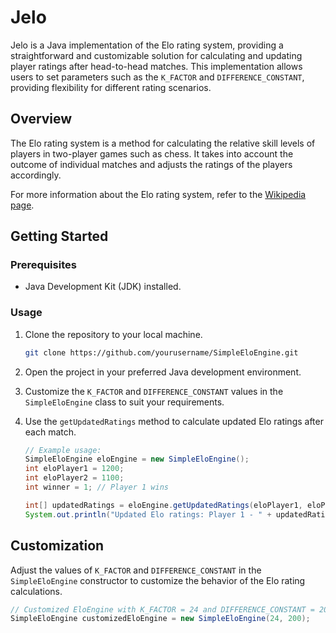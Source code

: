 # Jelo

Jelo is a Java implementation of the Elo rating system, providing a straightforward and customizable solution for calculating and updating player ratings after head-to-head matches. This implementation allows users to set parameters such as the `K_FACTOR` and `DIFFERENCE_CONSTANT`, providing flexibility for different rating scenarios.

## Overview

The Elo rating system is a method for calculating the relative skill levels of players in two-player games such as chess. It takes into account the outcome of individual matches and adjusts the ratings of the players accordingly.

For more information about the Elo rating system, refer to the [Wikipedia page](https://en.wikipedia.org/wiki/Elo_rating_system).

## Getting Started

### Prerequisites

- Java Development Kit (JDK) installed.

### Usage

1. Clone the repository to your local machine.

    ```bash
    git clone https://github.com/yourusername/SimpleEloEngine.git
    ```

2. Open the project in your preferred Java development environment.

3. Customize the `K_FACTOR` and `DIFFERENCE_CONSTANT` values in the `SimpleEloEngine` class to suit your requirements.

4. Use the `getUpdatedRatings` method to calculate updated Elo ratings after each match.

    ```java
    // Example usage:
    SimpleEloEngine eloEngine = new SimpleEloEngine();
    int eloPlayer1 = 1200;
    int eloPlayer2 = 1100;
    int winner = 1; // Player 1 wins

    int[] updatedRatings = eloEngine.getUpdatedRatings(eloPlayer1, eloPlayer2, winner);
    System.out.println("Updated Elo ratings: Player 1 - " + updatedRatings[0] + ", Player 2 - " + updatedRatings[1]);
    ```

## Customization

Adjust the values of `K_FACTOR` and `DIFFERENCE_CONSTANT` in the `SimpleEloEngine` constructor to customize the behavior of the Elo rating calculations.

```java
// Customized EloEngine with K_FACTOR = 24 and DIFFERENCE_CONSTANT = 200
SimpleEloEngine customizedEloEngine = new SimpleEloEngine(24, 200);

